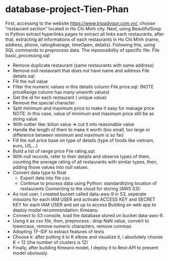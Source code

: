 # database-project-Tien-Phan
First, accessing to the website https://www.tripadvisor.com.vn/, choose "restaurant section" located in Ho Chi Minh city. Next, using BeautifulSoup in Python extract hyperlinks pages to extract all links each restaurants, after that, extracting all informations of each restaurants in Ho Chi Minh (name, address, phone, ratingAverage, timeOpen, details).
Following this, using SQL commands to preprocess data. 
The repsonsibility of specific file:
  File basic_processing.sql:
  + Remove duplicate restaurant (same restaurants with same address)
  + Remove null restaurant that does not have name and address
  File details.sql:
  + Fill the null value 
  + Filter the numeric values in this details column
  File price.sql: (NOTE priceRange column has many unworth values)
  + Get the id for each restaurant ( unique value)
  + Remove the special character
  + Split minimum and maximum price to make it easy for manage price
  NOTE: In this case, value of minimum and maximum price still be as string value
  + With outlier like: bilion value => cut it into reasonable value
  + Handle the length of them to make it worth (too small, too large or difference between minimum and maximum is so far)
  + Fill the null price base on type of details (type of foods like vietnam, euro, US,...)
  + Build a list of range price 
  File rating.sql:
  + With null records, refer to their details and observe types of them, counting the average rating of all restaurants with similar types, then, adding those values into null values.
  + Convert data type to float
      + Export data into file csv.
      + Continue to process data using Python: standardlizing location of restaurants
  Connecting to the cloud for storing (AWS S3):
  + As root user, I created bucket called data-aws-9 in S3, seperate missions for each IAM USER and activate ACCESS KEY and SECRET KEY for each IAM USER and set up to access 
  Building an web app to deploy model recommendation:
  Kmeans:
  + Connect to S3 console, load the database stored on bucket data-aws-9.
  + Using it as csv file, then, preprocess : drop NaN value, convert to lowercase, remove numeric characters, remove commas
  + Adopting TF-IDF to extract features of texts
  + Choose k: after putting it to K elbow and visualize it, i absolutely choose K = 12 (the number of clusters is 12)
  + Finally, after building Kmeans model, I deploy it to Rest-API to present model obviously.




  


